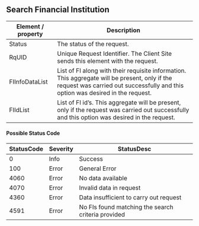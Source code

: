## Search Financial Institution

| Element / property | Description |
| --- | --- |
| Status | The status of the request. |
| RqUID | Unique Request Identifier. The Client Site sends this element with the request. |
| FIInfoDataList | List of FI along with their requisite information. This aggregate will be present, only if the request was carried out successfully and this option was desired in the request. |
| FIIdList | List of FI id’s. This aggregate will be present, only if the request was carried out successfully and this option was desired in the request. |

#### Possible Status Code

| StatusCode | Severity | StatusDesc |
| --- | --- | --- |
| 0 | Info | Success | 
| 100 | Error | General Error | 
| 4060 | Error | No data available | 
| 4070 | Error | Invalid data in request | 
| 4360 | Error | Data insufficient to carry out request | 
| 4591 | Error | No FIs found matching the search criteria provided | 

